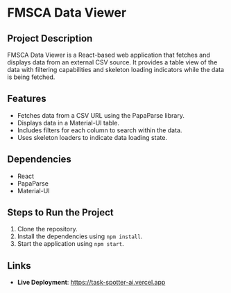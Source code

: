 # FMSCA Data Viewer

## Project Description

FMSCA Data Viewer is a React-based web application that fetches and displays data from an external CSV source. It provides a table view of the data with filtering capabilities and skeleton loading indicators while the data is being fetched.

## Features

- Fetches data from a CSV URL using the PapaParse library.
- Displays data in a Material-UI table.
- Includes filters for each column to search within the data.
- Uses skeleton loaders to indicate data loading state.

## Dependencies

- React
- PapaParse
- Material-UI

## Steps to Run the Project

1. Clone the repository.
2. Install the dependencies using `npm install`.
3. Start the application using `npm start`.

## Links

- **Live Deployment**: https://task-spotter-ai.vercel.app


